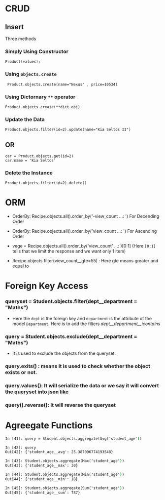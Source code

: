 # CRUD

## Insert
Three methods

### Simply Using Constructor

```
Product(values);
```

### Using `objects.create`

```
 Product.objects.create(name="Nexus" , price=10534)
```

### Using Dictornary `**` operator

```
Product.objects.create(**dict_obj)
```

### Update the Data

```
Product.objects.filter(id=2).update(name="Kia Seltos II") 
```
## OR

```
car = Product.objects.get(id=2)
car.name = 'Kia Seltos' 
```

### Delete the Instance

```
Product.objects.filter(id=2).delete()
```

# ORM
- OrderBy: Recipe.objects.all().order_by('-view_count 
    ...: ') For Decending Order

- OrderBy: Recipe.objects.all().order_by('view_count 
    ...: ') For Ascending Order

- vege = Recipe.objects.all().order_by('view_count' 
    ...: )[0:1] (Here `[0:1]` tells that we limit the response and we want only 1 item)

- Recipe.objects.filter(view_count__gte=55) : Here gte means greater and equal to

# Foreign Key Access

### queryset = Student.objects.filter(dept__department = "Maths")
- Here the `dept` is the foreign key and `department` is the attribute of the model `Department`. Here is to add the filters *dept__department__icontains*

### query = Student.objects.exclude(dept__department = "Maths") 
- It is used to exclude the objects from the queryset.

### query.exits() : means it is used to check whether the object exists or not.

### query.values(): It will serialize the data or we say it will convert the queryset into json like

### query().reverse(): It will reverse the queryset


# Agreegate Functions

```cmd
In [41]: query = Student.objects.aggregate(Avg('student_age'))

In [42]: query
Out[42]: {'student_age__avg': 25.387096774193548}

In [43]: Student.objects.aggregate(Max('student_age'))
Out[43]: {'student_age__max': 30}

In [44]: Student.objects.aggregate(Min('student_age'))
Out[44]: {'student_age__min': 18}

In [45]: Student.objects.aggregate(Sum('student_age'))
Out[45]: {'student_age__sum': 787}
```








